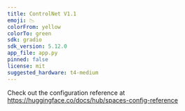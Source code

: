 ```yaml
---
title: ControlNet V1.1
emoji: 📉
colorFrom: yellow
colorTo: green
sdk: gradio
sdk_version: 5.12.0
app_file: app.py
pinned: false
license: mit
suggested_hardware: t4-medium
---
```


Check out the configuration reference at https://huggingface.co/docs/hub/spaces-config-reference
